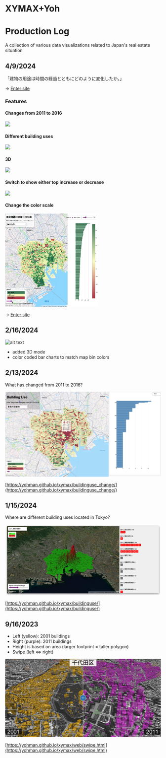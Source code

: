 # XYMAX+Yoh

# Production Log

A collection of various data visualizations related to Japan's real estate situation


## 4/9/2024

「建物の用途は時間の経過とともにどのように変化したか。」

→ [Enter site](https://yohman.github.io/xymax/buildinguse_change/)

### Features

#### Changes from 2011 to 2016

<img src="images/hover.gif" width="300" class="project-thumb">

#### Different building uses

<img src="images/buildinguse.gif" width="300" class="project-thumb">

#### 3D

<img src="images/3d.gif" width="300" class="project-thumb">

#### Switch to show either top increase or decrease 

<img src="images/topbottom.gif" width="300" class="project-thumb">

#### Change the color scale

<img src="images/legend.gif" width="300" class="project-thumb">

<!-- 

[![alt text](images/site.jpg)](https://yohman.github.io/xymax/buildinguse_change/) -->

→ [Enter site](https://yohman.github.io/xymax/buildinguse_change/)



## 2/16/2024
![alt text](<images/tokyo story.gif>)

- added 3D mode
- color coded bar charts to match map bin colors

## 2/13/2024
What has changed from 2011 to 2016?

![alt text](images/building_use_change_screenshot.jpg)

[https://yohman.github.io/xymax/buildinguse_change/](https://yohman.github.io/xymax/buildinguse_change/)

## 1/15/2024

Where are different building uses located in Tokyo?

![Alt text](images/buildinguse.jpg)

[https://yohman.github.io/xymax/buildinguse/](https://yohman.github.io/xymax/buildinguse/)

## 9/16/2023

- Left (yellow): 2001 buildings
- Right (purple): 2011 buildings
- Height is based on area (larger footprint = taller polygon)
- Swipe (left ⇔ right)

[![Alt text](web/images/swipe.png)](https://yohman.github.io/xymax/web/swipe.html)

[https://yohman.github.io/xymax/web/swipe.html](https://yohman.github.io/xymax/web/swipe.html)
